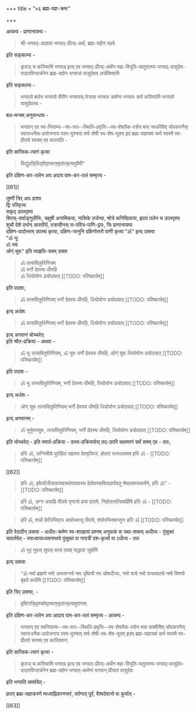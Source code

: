 +++
title = "०६ ब्रह्म-यज्ञ-क्रमः"

+++

आचम्य - प्राणानायम्य - 

> श्री-भगवद्-आज्ञया भगवत्-प्रीत्य्-अर्थं, ब्रह्म-यज्ञेन यक्ष्ये

इति सङ्कल्प्य - 

> कृतञ् च करिष्यामि भगवन्न् इत्य् एव भगवत्-प्रीत्य्-अर्थेन महा-विभूति-चातुरात्म्य-भगवद्-वासुदेव-पादारविन्दार्चनेन ब्रह्म-यज्ञेन भगवन्तं वासुदेवम् अर्चयिष्यामि 

इति सङ्कल्प्य - 

> भगवतो बलेन भगवतो वीर्येण भगवतस् तेजसा भगवतः कर्मणा भगवतः कर्म करिष्यामि भगवतो वासुदेवस्य - 

बल-मन्त्रम् अनुसन्धाय - 

> भगवान् एव स्व-नियाम्य--स्व-रूप--स्थिति-प्रवृत्ति--स्व-शेषतैक-रसेन मया स्वकीयैश् चोपकरणैस् स्वाराधनैक-प्रयोजनाय परम-पुरुषस् सर्व-शेषी स्व-शेष-भूतम् इदं ब्रह्म-यज्ञाख्यं कर्म स्वस्मै स्व-प्रीतये स्वयम् एव कारयति -

इति सात्त्विक-त्यागं कृत्वा

> विद्यु॑दसि॒विद्य॑मेपा॒प्मान॒मृता॑त्स॒त्यमुपै॑मी” 

इति दक्षिण-कर-तलेन अप अदाय वाम-कर-तलं सम्मृज्य -

[[61]]

तूष्णीं त्रिर् अपः प्राश्य  
द्विः परिमृज्य  
सकृद् उपस्पृश्य  
शिरस्-सर्वाङ्गुलीभिः, चक्षुषी अनामिकया, नासिके तर्जन्या, श्रोत्रे कनिष्ठिकया, हृदयं तलेन च उपस्पृश्य  
शुचौ देशे दर्भान् आस्तीर्य, तत्रासीनस् स-पवित्र-पाणि-द्वयः, त्रिः प्राणानायम्य  
दक्षिण-पादोत्तरम् उपस्थं कृत्वा, दक्षिण-जानुनि दक्षिणोत्तरौ पाणी कृत्वा "ॐ" इत्य् उक्त्वा  
"ॐ भूः  
ॐ भवः  
ओग्ं सुवः" इति व्याहृति-त्रयम् उक्ता  


> ॐ तत्सवितुर्वरेणियम्  
ॐ भर्गो देवस्य धीमहि  
ॐ धियोयोनः प्रचोदयात्
[[TODO: परिष्कार्यम्]]

इति पादशः, 

> ॐ तत्सवितुर्वरेणियम् भर्गो देवस्य धीमहि, धियोयोनः प्रचोदयात्
[[TODO: परिष्कार्यम्]] 

इत्य् अर्धशः

> ॐ तत्सवितुर्वरेणियम् भर्गो देवस्य धीमहि, धियोयोनः प्रचोदयात्
[[TODO: परिष्कार्यम्]]

इत्य् अनवानं चोच्चरेत्  
इति श्रौत-प्रक्रिया - अथवा -

> ॐ भूः तत्सवितुर्वरेणियम्, ॐ भुवः भर्गो देवस्य धीमहि, ओग्ं सुवः धियोयोनः प्रचोदयात्
[[TODO: परिष्कार्यम्]]

इति पादशः -

> ॐ भूः तत्सवितुर्वरेणियम्, भर्गो देवस्य धीमहि, धियोयोनः प्रचोदयात्
[[TODO: परिष्कार्यम्]]

इत्य् अर्धशः -

> ओग्ं सुवः तत्सवितुर्वरेणियम् भर्गो देवस्य धीमहि धियोयोनः प्रचोदयात्
[[TODO: परिष्कार्यम्]]

इत्य् अनवानम् - 

> ॐ भूर्भुवस्सुवः, तत्सवितुर्वरेणियम्, भर्गो देवस्य धीमहि, धियोयोनः प्रचोदयात्
[[TODO: परिष्कार्यम्]]

इति चोच्चरेत् - इति स्मार्त-प्रक्रिया - उभय-प्रक्रिययोस् तद्-उपरि वक्ष्यमाणं सर्वं समम् एव - ततः, 

> हरिः ॐ, अग्निमीळे पुरोहितं यज्ञस्य देवमृत्विजं, होतारं रत्नधातमम् हरिः ॐ - 
[[TODO: परिष्कार्यम्]]

[[62]]

> हरिः ॐ, इषेत्वोर्जेत्वावायवस्थोपायवस्थ देवोवस्सविताप्रार्पयतु श्रेष्ठतमायकर्मणे, हरिः ॐ" - 
[[TODO: परिष्कार्यम्]]

> हरि ॐ, अग्न अयाहि वीतये गृणानो हव्य दातये, निहोतासत्सिबर्हिषि हरिः ॐ - 
[[TODO: परिष्कार्यम्]]

> हरि ॐ, शन्नो देवीरभिष्टय आपोभवन्तु पीतये, शंयोरभिस्रवन्तुनः हरिः ॐ
[[TODO: परिष्कार्यम्]]

इति वेदादीन् उक्त्वा - अधीत-क्रमेण स्व-शाखायां प्रश्नम् अनुवाकं वा यथा-शक्त्य् अधीत्य - पुंसूक्तं चावर्तयेत् - स्वाध्यायाध्ययनाभावे पुंसूक्तं वा गायत्रीं दश-कृत्वो वा ऽधीत्य - ततः 

> ॐ भूर् भुवस् सुवस् सत्यं तपश् श्रद्धायां जुहोमि

इत्य् उक्त्वा 

> "ॐ नमो ब्रह्मणे नमो अस्त्वग्नये नमः पृथिव्यै नम ओषधीभ्यः, नमो वाचे नमो वाचस्पतये नमो विष्णवे बृहते करोमि 
[[TODO: परिष्कार्यम्]]

इति त्रिर् उक्त्वा, - 

> वृष्टि॑रसि॒वृश्च॑मेपा॒प्मान॒मृता॑त्स॒त्यमुपा॑गाम्

इति दक्षिण-कर-तलेन अप आदाय वाम-कर-तलं सम्मृज्य - आचम्य - 

> भगवान् एव स्वनियाम्य--स्व-रूप--स्थिति-प्रवृत्ति--स्व-शेषतैक-रसेन मया सक्वीयैश् चोपकरणैस् स्वाराधनैक-प्रयोजनाय परम-पुरुषस् सर्व-शेषी-स्व-शेष-भूतम् इदम् ब्रह्म-यज्ञाख्यं कर्म स्वस्मै स्व-प्रीतये स्वयम् एव कारितवान्

इति सात्त्विक-त्यागं कृत्वा - 

> कृतञ् च करिष्यामि भगवन्न् इत्य् एव भगवत्-प्रीत्य्-अर्थेन महा-विभूति-चतुरात्म्य-भगवद्-वासुदेव-पादारविन्दार्चनेन ब्रह्म-यज्ञेन भगवत्-कर्मणा भगवान् प्रीयतां वासुदेवः

इति भगवति समर्पयेत् - 

प्रातर् ब्रह्म-यज्ञाकरणे माध्याह्निकानन्तरं, तर्पणात् पूर्वं, वैश्वदेवान्ते वा कुर्यात् - 

[[63]]
